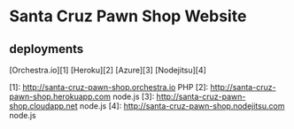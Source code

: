 # Santa Cruz Pawn Shop Website


## deployments

[Orchestra.io][1]
[Heroku][2]
[Azure][3]
[Nodejitsu][4]

[1]: http://santa-cruz-pawn-shop.orchestra.io PHP
[2]: http://santa-cruz-pawn-shop.herokuapp.com node.js
[3]: http://santa-cruz-pawn-shop.cloudapp.net node.js
[4]: http://santa-cruz-pawn-shop.nodejitsu.com node.js